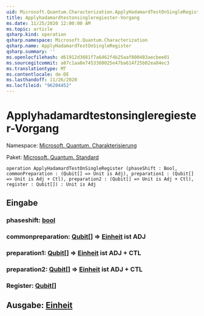 ```yaml
---
uid: Microsoft.Quantum.Characterization.ApplyHadamardTestOnSingleRegister
title: Applyhadamardtestonsingleregiester-Vorgang
ms.date: 11/25/2020 12:00:00 AM
ms.topic: article
qsharp.kind: operation
qsharp.namespace: Microsoft.Quantum.Characterization
qsharp.name: ApplyHadamardTestOnSingleRegister
qsharp.summary: ''
ms.openlocfilehash: d61912d3681f7a6462f4b25aaf800483aecbee01
ms.sourcegitcommit: a87c1aa8e7453360025e47ba614f25b02ea84ec3
ms.translationtype: MT
ms.contentlocale: de-DE
ms.lasthandoff: 11/26/2020
ms.locfileid: "96204452"
---
```

# <a name="applyhadamardtestonsingleregister-operation"></a>Applyhadamardtestonsingleregiester-Vorgang

Namespace: [Microsoft. Quantum. Charakterisierung](xref:Microsoft.Quantum.Characterization)

Paket: [Microsoft. Quantum. Standard](https://nuget.org/packages/Microsoft.Quantum.Standard)




```qsharp
operation ApplyHadamardTestOnSingleRegister (phaseShift : Bool, commonPreparation : (Qubit[] => Unit is Adj), preparation1 : (Qubit[] => Unit is Adj + Ctl), preparation2 : (Qubit[] => Unit is Adj + Ctl), register : Qubit[]) : Unit is Adj
```


## <a name="input"></a>Eingabe

### <a name="phaseshift--bool"></a>phaseshift: [bool](xref:microsoft.quantum.lang-ref.bool)




### <a name="commonpreparation--qubit--unit--is-adj"></a>commonpreparation: [Qubit](xref:microsoft.quantum.lang-ref.qubit)[] => [Einheit](xref:microsoft.quantum.lang-ref.unit)  ist ADJ




### <a name="preparation1--qubit--unit--is-adj--ctl"></a>preparation1: [Qubit](xref:microsoft.quantum.lang-ref.qubit)[] => [Einheit](xref:microsoft.quantum.lang-ref.unit)  ist ADJ + CTL




### <a name="preparation2--qubit--unit--is-adj--ctl"></a>preparation2: [Qubit](xref:microsoft.quantum.lang-ref.qubit)[] => [Einheit](xref:microsoft.quantum.lang-ref.unit)  ist ADJ + CTL




### <a name="register--qubit"></a>Register: [Qubit](xref:microsoft.quantum.lang-ref.qubit)[]





## <a name="output--unit"></a>Ausgabe: [Einheit](xref:microsoft.quantum.lang-ref.unit)


